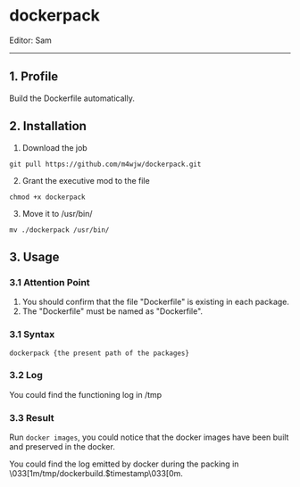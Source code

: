 # dockerpack
Editor: Sam
***
## 1. Profile
Build the Dockerfile automatically.
## 2. Installation
1. Download the job
```shell
git pull https://github.com/m4wjw/dockerpack.git
```
2. Grant the executive mod to the file
```shell
chmod +x dockerpack
```
3. Move it to /usr/bin/
```shell
mv ./dockerpack /usr/bin/
```
## 3. Usage
### 3.1 Attention Point
1. You should confirm that the file "Dockerfile" is existing in each package.
2. The "Dockerfile" must be named as "Dockerfile".
### 3.1 Syntax
`dockerpack {the present path of the packages}`
### 3.2 Log
You could find the functioning log in /tmp
### 3.3 Result
Run `docker images`, you could notice that the docker images have been built and preserved in the docker.


You could find the log emitted by docker during the packing in \033[1m/tmp/dockerbuild.$timestamp\033[0m.
